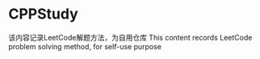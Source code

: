 # CPPStudy
该内容记录LeetCode解题方法，为自用仓库
This content records LeetCode problem solving method, for self-use purpose
